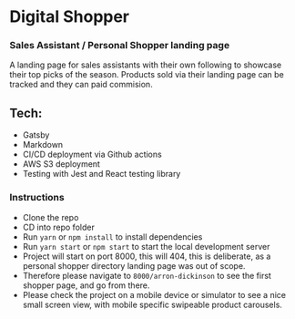 # Digital Shopper

### Sales Assistant / Personal Shopper landing page

A landing page for sales assistants with their own following to showcase their top picks of the season. Products sold via their landing page can be tracked and they can paid commision.

## Tech:
- Gatsby
- Markdown
- CI/CD deployment via Github actions
- AWS S3 deployment
- Testing with Jest and React testing library

### Instructions
- Clone the repo
- CD into repo folder
- Run `yarn` or `npm install` to install dependencies
- Run `yarn start` or `npm start` to start the local development server
- Project will start on port 8000, this will 404, this is deliberate, as a personal shopper directory landing page was out of scope.
- Therefore please navigate to `8000/arron-dickinson` to see the first shopper page, and go from there.
- Please check the project on a mobile device or simulator to see a nice small screen view, with mobile specific swipeable product carousels.